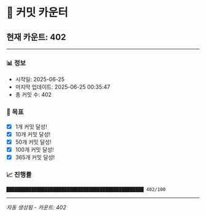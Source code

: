 # 🔢 커밋 카운터

## 현재 카운트: 402

---

### 📊 정보
- 시작일: 2025-06-25
- 마지막 업데이트: 2025-06-25 00:35:47
- 총 커밋 수: 402

### 🎯 목표
- [x] 1개 커밋 달성!
- [x] 10개 커밋 달성!
- [x] 50개 커밋 달성!
- [x] 100개 커밋 달성!
- [x] 365개 커밋 달성!

### 📈 진행률
```
██████████████████████████████████████████████████ 402/100
```

---
*자동 생성됨 - 카운트: 402*
